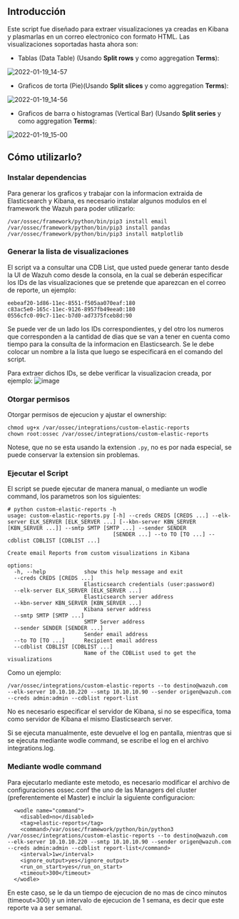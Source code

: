 ## Introducción
Este script fue diseñado para extraer visualizaciones ya creadas en Kibana y plasmarlas en un correo electronico con formato HTML. Las visualizaciones soportadas hasta ahora son:

- Tablas (Data Table) (Usando **Split rows** y como aggregation **Terms**):

![2022-01-19_14-57](https://user-images.githubusercontent.com/83119522/150145034-d6bc0e31-ae18-4f7f-b71f-a92418dddda8.png)

- Graficos de torta (Pie)(Usando **Split slices** y como aggregation **Terms**):


![2022-01-19_14-56](https://user-images.githubusercontent.com/83119522/150144772-e99eb1ae-bfa3-4e9e-bdd3-6bea6064246f.png)

- Graficos de barra o histogramas (Vertical Bar) (Usando **Split series** y como aggregation **Terms**):

![2022-01-19_15-00](https://user-images.githubusercontent.com/83119522/150145461-624a6dcb-d5f4-40af-9046-d7cd01d224f3.png)


## Cómo utilizarlo?
### Instalar dependencias
Para generar los graficos y trabajar con la informacion extraida de Elasticsearch y Kibana, es necesario instalar algunos modulos en el framework the Wazuh para poder utilizarlo:
```
/var/ossec/framework/python/bin/pip3 install email
/var/ossec/framework/python/bin/pip3 install pandas
/var/ossec/framework/python/bin/pip3 install matplotlib
```
### Generar la lista de visualizaciones
El script va a consultar una CDB List, que usted puede generar tanto desde la UI de Wazuh como desde la consola, en la cual se deberán especificar los IDs de las visualizaciones que se pretende que aparezcan en el correo de reporte, un ejemplo:
```
eebeaf20-1d86-11ec-8551-f505aa070eaf:180
c83ac5e0-165c-11ec-9126-8957fb49eea0:180
0556cfc0-09c7-11ec-b7d0-ad7375fceb8d:90
```
Se puede ver de un lado los IDs correspondientes, y del otro los numeros que corresponden a la cantidad de dias que se van a tener en cuenta como tiempo para la consulta de la informacion en Elasticsearch.
Se le debe colocar un nombre a la lista que luego se especificará en el comando del script.

Para extraer dichos IDs, se debe verificar la visualizacion creada, por ejemplo:
![image](https://user-images.githubusercontent.com/37050249/149815309-893b4249-f16e-4b38-be62-10f2157d516a.png)

### Otorgar permisos
Otorgar permisos de ejecucion y ajustar el ownership:
```
chmod ug+x /var/ossec/integrations/custom-elastic-reports
chown root:ossec /var/ossec/integrations/custom-elastic-reports
```
Notese, que no se esta usando la extension `.py`, no es por nada especial, se puede conservar la extension sin problemas.

### Ejecutar el Script
El script se puede ejecutar de manera manual, o mediante un wodle command, los parametros son los siguientes:
```
# python custom-elastic-reports -h
usage: custom-elastic-reports.py [-h] --creds CREDS [CREDS ...] --elk-server ELK_SERVER [ELK_SERVER ...] [--kbn-server KBN_SERVER [KBN_SERVER ...]] --smtp SMTP [SMTP ...] --sender SENDER
                                 [SENDER ...] --to TO [TO ...] --cdblist CDBLIST [CDBLIST ...]

Create email Reports from custom visualizations in Kibana

options:
  -h, --help            show this help message and exit
  --creds CREDS [CREDS ...]
                        Elasticsearch credentials (user:password)
  --elk-server ELK_SERVER [ELK_SERVER ...]
                        Elasticsearch server address
  --kbn-server KBN_SERVER [KBN_SERVER ...]
                        Kibana server address
  --smtp SMTP [SMTP ...]
                        SMTP Server address
  --sender SENDER [SENDER ...]
                        Sender email address
  --to TO [TO ...]      Recipient email address
  --cdblist CDBLIST [CDBLIST ...]
                        Name of the CDBList used to get the visualizations
```
Como un ejemplo:
```
/var/ossec/integrations/custom-elastic-reports --to destino@wazuh.com --elk-server 10.10.10.220 --smtp 10.10.10.90 --sender origen@wazuh.com --creds admin:admin --cdblist report-list
```
No es necesario especificar el servidor de Kibana, si no se especifica, toma como servidor de Kibana el mismo Elasticsearch server.

Si se ejecuta manualmente, este devuelve el log en pantalla, mientras que si se ejecuta mediante wodle command, se escribe el log en el archivo integrations.log.

### Mediante wodle command
Para ejecutarlo mediante este metodo, es necesario modificar el archivo de configuraciones ossec.conf the uno de las Managers del cluster (preferentemente el Master) e incluir la siguiente configuracion:
```
  <wodle name="command">
    <disabled>no</disabled>
    <tag>elastic-reports</tag>
    <command>/var/ossec/framework/python/bin/python3 /var/ossec/integrations/custom-elastic-reports --to destino@wazuh.com --elk-server 10.10.10.220 --smtp 10.10.10.90 --sender origen@wazuh.com --creds admin:admin --cdblist report-list</command>
    <interval>1w</interval>
    <ignore_output>yes</ignore_output>
    <run_on_start>yes</run_on_start>
    <timeout>300</timeout>
  </wodle>
```
En este caso, se le da un tiempo de ejecucion de no mas de cinco minutos (timeout=300) y un intervalo de ejecucion de 1 semana, es decir que este reporte va a ser semanal.
